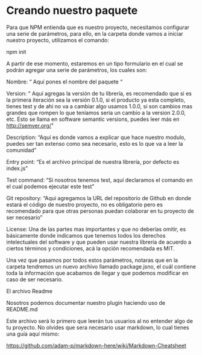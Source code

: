 # Creando nuestro paquete

Para que NPM entienda que es nuestro proyecto, necesitamos configurar una serie de parámetros, para ello, en la carpeta donde vamos a iniciar nuestro proyecto, utilizamos el comando:

npm init

A partir de ese momento, estaremos en un tipo formulario en el cual se podrán agregar una serie de parámetros, los cuales son:

Nombre: “ Aquí pones el nombre del paquete “

Version: “ Aquí agregas la versión de tu librería, es recomendado que si es la primera iteración sea la versión 0.1.0, si el producto ya esta completo, tienes test y de ahi no va a cambiar algo usamos 1.0.0, si son cambios mas grandes que rompen lo que teníamos seria un cambio a la version 2.0.0, etc. Esto se llama en software semantic versions, puedes leer más en http://semver.org/"

Description: “Aquí es donde vamos a explicar que hace nuestro modulo, puedes ser tan extenso como sea necesario, esto es lo que va a leer la comunidad”

Entry point: “Es el archivo principal de nuestra librería, por defecto es index.js”

Test command: “Si nosotros tenemos test, aquí declaramos el comando en el cual podemos ejecutar este test”

Git repository: “Aqui agregamos la URL del repositorio de Github en donde estará el código de nuestro proyecto, no es obligatorio pero es recomendado para que otras personas puedan colaborar en tu proyecto de ser necesario”

License: Una de las partes mas importantes y que no deberías omitir, es básicamente donde indicamos que tenemos todos los derechos intelectuales del software y que pueden usar nuestra librería de acuerdo a ciertos términos y condiciones, acá la opción recomendada es MIT.

Una vez que pasamos por todos estos parámetros, notaras que en la carpeta tendremos un nuevo archivo llamado package.jsno, el cuál contiene toda la información que acabamos de llegar y que podemos modificar en caso de ser necesario.

El archivo Readme

Nosotros podemos documentar nuestro plugin haciendo uso de README.md

Este archivo será lo primero que leerán tus usuarios al no entender algo de tu proyecto. No olvides que sera necesario usar markdown, lo cual tienes una guía aquí mismo:

https://github.com/adam-p/markdown-here/wiki/Markdown-Cheatsheet
